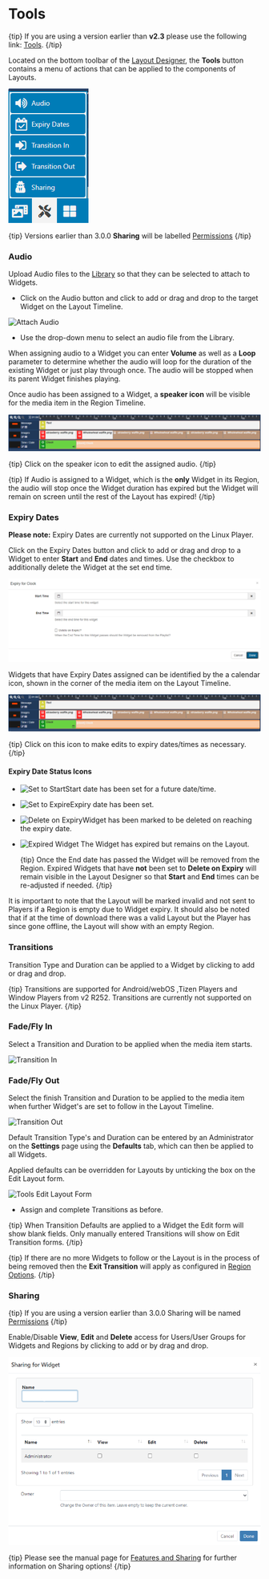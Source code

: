 <!--toc=layouts-->

# Tools

{tip}
If you are using a version earlier than **v2.3** please use the following link: [Tools](layouts_tools_2.0.html). 
{/tip}

Located on the bottom toolbar of the [Layout Designer](layouts_designer.html), the **Tools** button contains a menu of actions that can be applied to the components of Layouts. 

![Tools](img/v3_layouts_tools.png)

{tip}
Versions earlier than 3.0.0 **Sharing** will be labelled [Permissions](users_permissions.html)
{/tip}

### Audio

Upload Audio files to the [Library](media_library.html) so that they can be selected to attach to Widgets. 

- Click on the Audio button and click to add or drag and drop to the target Widget on the Layout Timeline.


![Attach Audio](img/v2_layouts_tools_attach_audio.png)

- Use the drop-down menu to select an audio file from the Library.


When assigning audio to a Widget you can enter **Volume** as well as a **Loop** parameter to determine whether the audio will loop for the duration of the existing Widget or just play through once. The audio will be stopped when its parent Widget finishes playing.

Once audio has been assigned to a Widget, a **speaker icon** will be visible for the media item in the Region Timeline.

![Audio Icon](img/v3_layouts_tools_assigned_audio_icon.png)

{tip}
Click on the speaker icon to edit the assigned audio.
{/tip}

{tip}
If Audio is assigned to a Widget, which is the **only** Widget in its Region, the audio will stop once the Widget duration has expired but the Widget will remain on screen until the rest of the Layout has expired!
{/tip}

### Expiry Dates

**Please note:** Expiry Dates are currently not supported on the Linux Player.

Click on the Expiry Dates button and click to add or drag and drop to a Widget to enter **Start** and **End** dates and times. Use the checkbox to additionally delete the Widget at the set end time.

![Expiry Dates](img/v3_layouts_tools_expiry_dates.png)



Widgets that have Expiry Dates assigned can be identified by the a calendar icon, shown in the corner of the media item on the Layout Timeline. 

![Assigned Expiry Dates](img/v3_layouts_tools_assigned_expiry_dates.png)

{tip}
Click on this icon to make edits to expiry dates/times as necessary.
{/tip}

#### Expiry Date Status Icons

- ![Set to Start](img/v2.3_layouts_tools_set_to_start.png)Start date has been set for a future date/time.

- ![Set to Expire](img/v2.3_layouts_tools_set_to_expire.png)Expiry date has been set.

- ![Delete on Expiry](img/v2.3_layouts_tools_delete_on_expiry.png)Widget has been marked to be deleted on reaching the expiry date.

- ![Expired Widget](img/v2.3_layouts_tools_expired_widget.png) The Widget has expired but remains on the Layout.

  {tip}
  Once the End date has passed the Widget will be removed from the Region. Expired Widgets that have **not** been set to **Delete on Expiry** will remain visible in the Layout Designer so that **Start** and **End** times can be re-adjusted if needed.
  {/tip}

It is important to note that the Layout will be marked invalid and not sent to Players if a Region is empty due to Widget expiry. It should also be noted that if at the time of download there was a valid Layout but the Player has since gone offline, the Layout will show with an empty Region.

### Transitions

Transition Type and Duration can be applied to a Widget by clicking to add or drag and drop.

{tip}
Transitions are supported for Android/webOS ,Tizen Players and Window Players from v2 R252.
Transitions are currently not supported on the Linux Player.
{/tip}

### Fade/Fly In

Select a Transition and Duration to be applied when the media item starts. 

![Transition In](img/v2_layouts_tools_transition_in.png)

### Fade/Fly Out

Select the finish Transition and Duration to be applied to the media item when further Widget's are set to follow in the Layout Timeline.

![Transition Out](img/v2_layouts_tools_transition_out.png)

Default Transition Type's and Duration can be entered by an Administrator on the **Settings** page using the **Defaults** tab, which can then be applied to all Widgets. 

Applied defaults can be overridden for Layouts by unticking the box on the Edit Layout form.

![Tools Edit Layout Form](img/v2_layouts_tools_edit_layout_form.png)

- Assign and complete Transitions as before.


{tip}
When Transition Defaults are applied to a Widget the Edit form will show blank fields. Only manually entered Transitions will show on Edit Transition forms.
{/tip}

{tip}
If there are no more Widgets to follow or the Layout is in the process of being removed then the **Exit Transition** will apply as configured in [Region Options](layouts_regions.html#region_options>).
{/tip}

### Sharing  

{tip}
If you are using a version earlier than 3.0.0 Sharing will be named [Permissions](users_permissions.html)
{/tip}

Enable/Disable **View**, **Edit** and **Delete** access for Users/User Groups for Widgets and Regions by clicking to add or by drag and drop. 

![Permissions](img/v3_layouts_tools_sharing.png)

{tip}
Please see the manual page for [Features and Sharing](users_features_and_sharing.html) for further information on Sharing options!
{/tip}